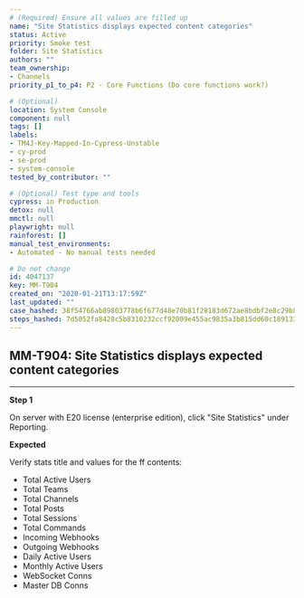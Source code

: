 ```yaml
---
# (Required) Ensure all values are filled up
name: "Site Statistics displays expected content categories"
status: Active
priority: Smoke test
folder: Site Statistics
authors: ""
team_ownership:
- Channels
priority_p1_to_p4: P2 - Core Functions (Do core functions work?)

# (Optional)
location: System Console
component: null
tags: []
labels:
- TM4J-Key-Mapped-In-Cypress-Unstable
- cy-prod
- se-prod
- system-console
tested_by_contributor: ""

# (Optional) Test type and tools
cypress: in Production
detox: null
mmctl: null
playwright: null
rainforest: []
manual_test_environments:
- Automated - No manual tests needed

# Do not change
id: 4047137
key: MM-T904
created_on: "2020-01-21T13:17:59Z"
last_updated: ""
case_hashed: 38f54766ab89803778b6f677d48e70b81f28183d672ae8bdbf2e8c29b80927309a7e0a8b2877805fb1304af060745f95
steps_hashed: 7d5052fa8428c5b8310232ccf92009e455ac9835a3b815dd60c1891330ceebc38e0b890a5805d23075f117ec05eaba87
---
```


<!-- (Auto-generated) Based on frontmatter's "key" and "name" -->

## MM-T904: Site Statistics displays expected content categories

---

**Step 1**

On server with E20 license (enterprise edition), click "Site Statistics" under Reporting.

**Expected**

Verify stats title and values for the ff contents:

- Total Active Users
- Total Teams
- Total Channels
- Total Posts
- Total Sessions
- Total Commands
- Incoming Webhooks
- Outgoing Webhooks
- Daily Active Users
- Monthly Active Users
- WebSocket Conns
- Master DB Conns
